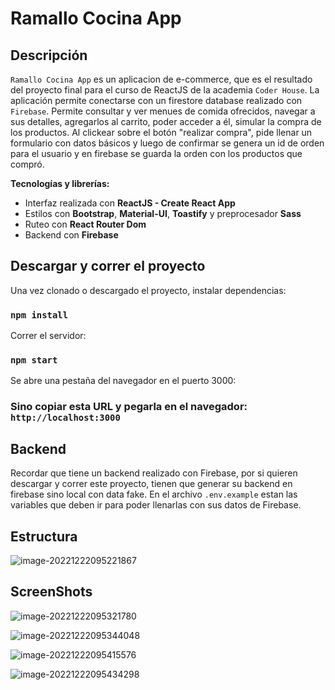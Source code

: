 # Ramallo Cocina App

## 

## Descripción

`Ramallo Cocina App` es un aplicacion de e-commerce, que es el resultado del proyecto final para el curso de ReactJS de la academia `Coder House`. La aplicación permite conectarse con un firestore database realizado con `Firebase`. Permite consultar y ver menues de comida ofrecidos, navegar a sus detalles,  agregarlos al carrito, poder acceder a él, simular la compra de los  productos. Al clickear sobre el botón "realizar compra", pide llenar un formulario  con datos básicos y luego de confirmar se genera un id de orden para el usuario y en firebase se guarda la  orden con los productos que compró.

**Tecnologías y librerías:**

- Interfaz realizada con **ReactJS - Create React App**
- Estilos con **Bootstrap**, **Material-UI**, **Toastify** y preprocesador **Sass**
- Ruteo con **React Router Dom**
- Backend con **Firebase**

## 

## Descargar y correr el proyecto

Una vez clonado o descargado el proyecto, instalar dependencias:

### 

### `npm install`

Correr el servidor:

### 

### `npm start`

Se abre una pestaña del navegador en el puerto 3000:

### 

### Sino copiar esta URL y pegarla en el navegador: `http://localhost:3000`

## 

## Backend

Recordar que tiene un backend realizado con Firebase, por  si quieren descargar y correr este proyecto, tienen que generar su  backend en firebase sino local con data fake. En el archivo `.env.example` estan las variables que deben ir para poder llenarlas con sus datos de Firebase.

## 

## Estructura

![image-20221222095221867](C:\Users\e202735.NTDOM1\AppData\Roaming\Typora\typora-user-images\image-20221222095221867.png)

## 

## ScreenShots

![image-20221222095321780](C:\Users\e202735.NTDOM1\AppData\Roaming\Typora\typora-user-images\image-20221222095321780.png)

![image-20221222095344048](C:\Users\e202735.NTDOM1\AppData\Roaming\Typora\typora-user-images\image-20221222095344048.png)

![image-20221222095415576](C:\Users\e202735.NTDOM1\AppData\Roaming\Typora\typora-user-images\image-20221222095415576.png)

![image-20221222095434298](C:\Users\e202735.NTDOM1\AppData\Roaming\Typora\typora-user-images\image-20221222095434298.png)

## 

